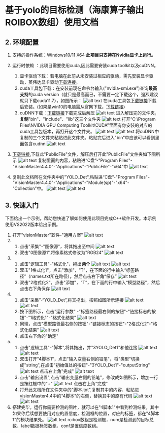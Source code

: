 # 基于yolo的目标检测（海康算子输出ROIBOX数组）使用文档
## 2. 环境配置
1. 支持的操作系统：Windows10/11 X64
**此项目只支持在Nvidia显卡上运行。**
1. 运行时依赖 ：此项目需要使用cuda,因此需要安装cuda toolkit以及cuDNN。
   1. 显卡驱动下载：若电脑在此前从未安装过相应的驱动，需先安装显卡驱动，英伟达显卡驱动[下载连接](https://www.nvidia.com/en-us/software/nvidia-app/)。
   2. cuda工具包下载：在安装前现在命令台输入("nvidia-smi.exe")查询**最高支持**的cuda version（就只是最高而已，不需要一定下载这个，强烈建议就只下载cuda11.7），如图所示：
   ![alt text](image/14.jpg)
   在cuda工具包[下载链接](https://nbai-cloud-3-0.oss-ap-southeast-1.aliyuncs.com/yolo-sdk/dependencies/cuda_11.7.1_516.94_windows.exe)下载后安装。(如果是win10的电脑需从官网下载，[下载链接](https://developer.nvidia.com/cuda-11-7-1-download-archive?target_os=Windows&target_arch=x86_64&target_version=10&target_type=exe_local))
   3. cuDNN下载：[下载链接](https://nbai-cloud-3-0.oss-ap-southeast-1.aliyuncs.com/yolo-sdk/dependencies/cudnn-windows-x86_64-8.5.0.96_cuda11-archive.zip)下载完成后解压
   ![alt text](image/20.jpg)
   进入解压完的文件夹，**复制**"bin"、"include"、"lib"这三个文件夹
   ![alt text](image/21.jpg)
   打开“C:\Program Files\NVIDIA GPU Computing Toolkit\CUDA”里面有你安装的对应的cuda工具包版本，再打开这个文件夹。
   ![alt text](image/22.jpg)
   ![alt text](image/23.jpg)
   将cuDNN中复制的三个文件夹粘贴进此文件夹。粘贴完后进入"bin"中应该可以看到里面包含cudnn
   ![alt text](image/24.jpg)
   
1. [下载链接](https://nbai-cloud-3-0.oss-ap-southeast-1.aliyuncs.com/yolo-sdk/dependencies/PublicFile.rar),下载此"PublicFile"文件，解压后打开此"PublicFile"文件夹如下图所示
![alt text](image/1.jpg)
复制里面的内容，粘贴进“C盘”-"Program Files"-"VisionMaster4.4.0"-"Applications"-"PublicFile"-"x64"中
![alt text](image/2.jpg)
2. 复制此文档所在文件夹中的"YOLO_Det",粘贴进“C盘”-"Program Files"-"VisionMaster4.4.0"-"Applications"-"Module(sp)"-"x64"-"Collection"中。
![alt text](image/3.jpg)
![alt text](image/4.jpg)

## 3. 快速入门
下面给出一个示例，帮助您快速了解如何使用此项目完成C++软件开发。本示例使用VS2022版本给出示例。

1. 打开"visionMaster"软件-"通用方案"
![alt text](image/5.jpg)
2. 1. 点击"采集"-"图像源"，将其拖出至中间
   ![alt text](image/6.jpg)
   2. 双击"0图像源1",将像素格式修改为"RGB24"
   ![alt text](image/7.jpg)
3. 1. 点击"逻辑工具"-"格式化"，拖出**两个**
   ![alt text](image/8.jpg)
   ![alt text](image/9.jpg)
   2. 双击"1格式化1"，点击"添加"，“T”，在下面的行中输入“标签路径”（names.txt所在路径），然后点击右下角“保存”
   ![alt text](image/10.jpg)
   3. 双击"2格式化2"，点击"添加"，“T”，在下面的行中输入“模型路径”，然后点击右下角保存
   ![alt text](image/11.jpg)
4. 1. 点击“采集”-“YOLO_Det”,将其拖出，按照如图所示连接
   ![alt text](image/12.jpg)
   ![alt text](image/13.jpg)
   2. 按下图所示，点击"运行参数" -"标签路径最右侧的按钮"-"链接标志的按钮"-"1格式化1"-"格式化结果"
   ![alt text](image/25.jpg)
   3. 同理，点击"模型路径最右侧的按钮"-"链接标志的按钮"-"2格式化2"-"格式化结果"
   ![alt text](image/26.jpg)
   4. 点击右下角的"确定"
5. 1. 点击"逻辑工具"-"脚本",将其拖出，并"3YOLO_Det1"和他连接
   ![alt text](image/28.jpg)
   ![alt text](image/29.jpg)
   2. 双击打开"4脚本1"，点击"输入变量右侧的铅笔"，将"类型"切换成"string",在点击"初始值处的按钮"-"3YOLO_Det1"-"outputString"
   ![alt text](image/30.jpg)
   点击右上角"完成"
   ![alt text](image/31.jpg)
   3. 点击"输出设置",点击"输出变量右侧的铅笔"，修改成如图所示，增加一行是按红框中的"+"
   ![alt text](image/32.jpg)
   点击右上角"完成"
   4. 打开此文档所在文件夹中的"脚本.txt",复制其中的内容，粘贴进visionMaster4.4中的"4脚本"的右侧，替换其中的原有代码
   ![alt text](image/33.jpg)
   ![alt text](image/34.jpg)
6. 搭建完毕，运行你需要检测的图片，就可以在"4脚本1"中看到检测结果，其中如果你后续想要使用对应的置信度，检测框的位置，对应的标签，都在"4脚本1"的模块结果处。
![alt text](image/35.jpg)
roibox数组是检测框，num是检测到的目标总数，label数据标签数组，conf是置信度数组。